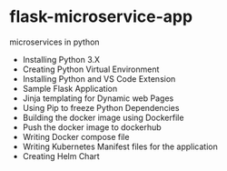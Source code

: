# flask-microservice-app
microservices in python

- Installing Python 3.X
- Creating Python Virtual Environment
- Installing Python and VS Code Extension
- Sample Flask Application
- Jinja templating for Dynamic web Pages
- Using Pip to freeze Python Dependencies
- Building the docker image using Dockerfile
- Push the docker image to dockerhub
- Writing Docker compose file
- Writing Kubernetes Manifest files for the application
- Creating Helm Chart
